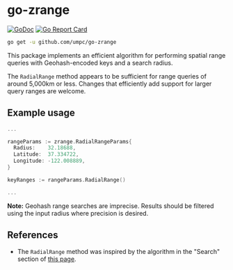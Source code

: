 # go-zrange

[![GoDoc](https://godoc.org/github.com/umpc/go-zrange?status.svg)](https://godoc.org/github.com/umpc/go-zrange)
[![Go Report Card](https://goreportcard.com/badge/github.com/umpc/go-zrange)](https://goreportcard.com/report/github.com/umpc/go-zrange)

```sh
go get -u github.com/umpc/go-zrange
```

This package implements an efficient algorithm for performing spatial range queries with Geohash-encoded keys and a search radius.

The `RadialRange` method appears to be sufficient for range queries of around 5,000km or less. Changes that efficiently add support for larger query ranges are welcome.

## Example usage

```go
...

rangeParams := zrange.RadialRangeParams{
  Radius:    32.18688,
  Latitude:  37.334722,
  Longitude: -122.008889,
}

keyRanges := rangeParams.RadialRange()

...
```

**Note:** Geohash range searches are imprecise. Results should be filtered using the input radius where precision is desired.

## References

* The `RadialRange` method was inspired by the algorithm in the "Search" section of [this page](https://web.archive.org/web/20180526044934/https://github.com/yinqiwen/ardb/wiki/Spatial-Index#search).
